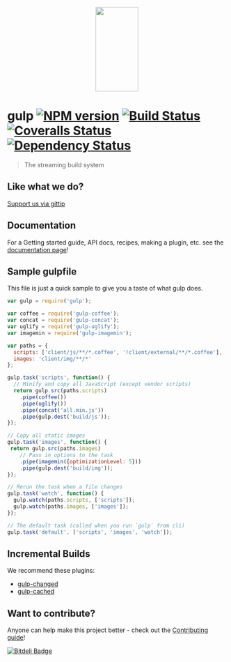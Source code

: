 <p align="center">
  <a href="http://gulpjs.com">
    <img height="194" width="98" src="https://raw.github.com/gulpjs/artwork/master/gulp.png"/>
  </a>
</p>

# gulp [![NPM version][npm-image]][npm-url] [![Build Status][travis-image]][travis-url] [![Coveralls Status][coveralls-image]][coveralls-url] [![Dependency Status][daviddm-url]][daviddm-image]
> The streaming build system

## Like what we do?

[Support us via gittip](https://www.gittip.com/WeAreFractal/)

## Documentation

For a Getting started guide, API docs, recipes, making a plugin, etc. see the [documentation page](/docs/README.md)!

## Sample gulpfile

This file is just a quick sample to give you a taste of what gulp does.

```javascript
var gulp = require('gulp');

var coffee = require('gulp-coffee');
var concat = require('gulp-concat');
var uglify = require('gulp-uglify');
var imagemin = require('gulp-imagemin');

var paths = {
  scripts: ['client/js/**/*.coffee', '!client/external/**/*.coffee'],
  images: 'client/img/**/*'
};

gulp.task('scripts', function() {
  // Minify and copy all JavaScript (except vendor scripts)
  return gulp.src(paths.scripts)
    .pipe(coffee())
    .pipe(uglify())
    .pipe(concat('all.min.js'))
    .pipe(gulp.dest('build/js'));
});

// Copy all static images
gulp.task('images', function() {
 return gulp.src(paths.images)
    // Pass in options to the task
    .pipe(imagemin({optimizationLevel: 5}))
    .pipe(gulp.dest('build/img'));
});

// Rerun the task when a file changes
gulp.task('watch', function() {
  gulp.watch(paths.scripts, ['scripts']);
  gulp.watch(paths.images, ['images']);
});

// The default task (called when you run `gulp` from cli)
gulp.task('default', ['scripts', 'images', 'watch']);

```

## Incremental Builds

We recommend these plugins:

- [gulp-changed](https://github.com/sindresorhus/gulp-changed)
- [gulp-cached](https://github.com/wearefractal/gulp-cached)

## Want to contribute?

Anyone can help make this project better - check out the [Contributing guide](/CONTRIBUTING.md)!


[![Bitdeli Badge](https://d2weczhvl823v0.cloudfront.net/wearefractal/gulp/trend.png)](https://bitdeli.com/free "Bitdeli Badge")

[npm-url]: https://npmjs.org/package/gulp
[npm-image]: https://badge.fury.io/js/gulp.png
[travis-url]: https://travis-ci.org/gulpjs/gulp
[travis-image]: https://travis-ci.org/gulpjs/gulp.png?branch=master
[coveralls-url]: https://coveralls.io/r/gulpjs/gulp
[coveralls-image]: https://coveralls.io/repos/gulpjs/gulp/badge.png
[depstat-url]: https://david-dm.org/gulpjs/gulp
[depstat-image]: https://david-dm.org/gulpjs/gulp.png
[daviddm-url]: https://david-dm.org/gulpjs/gulp.png?theme=shields.io
[daviddm-image]: https://david-dm.org/gulpjs/gulp
